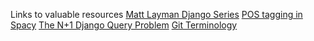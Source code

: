 Links to valuable resources
[Matt Layman Django Series](https://www.mattlayman.com/understand-django/administer-all-the-things/)
[POS tagging in Spacy](https://machinelearningknowledge.ai/tutorial-on-spacy-part-of-speech-pos-tagging/)
[The N+1 Django Query Problem](https://scoutapm.com/blog/django-and-the-n1-queries-problem)
[Git Terminology](https://opensource.com/article/19/2/git-terminology)